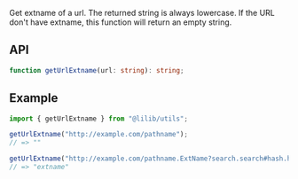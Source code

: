 Get extname of a url. The returned string is always lowercase. If the URL don't have extname, this function will return an empty string.

## API

```ts
function getUrlExtname(url: string): string;
```

## Example

```ts
import { getUrlExtname } from "@lilib/utils";

getUrlExtname("http://example.com/pathname");
// => ""

getUrlExtname("http://example.com/pathname.ExtName?search.search#hash.hash");
// => "extname"
```
